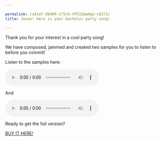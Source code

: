 ```yaml
--- 

permalink: /xA1ef-EW3KR-175rb-VP51GAwHga-c62l5/ 
title: Jonas! Here is your bachelor party song!

---
```

<p>Thank you for your interest in a cool party song!</p>

<p>We have composed, jammed and created two samples for you to listen to before you commit! </p>

<p>Listen to the samples here: </p>

<audio controls>
  <source src="https://s3.eu-west-1.amazonaws.com/bachelor-files.whatthecontract.com/EWGsE-xHYwo-lRAvg-KMbjtEzREK-Opf9s/3f409f23-a712-4060-b5e6-5aab5b579d11.mp3" type="audio/mpeg">
Your browser does not support the audio element.
</audio>

<p>And</p>

<audio controls>
  <source src="https://s3.eu-west-1.amazonaws.com/bachelor-files.whatthecontract.com/EWGsE-xHYwo-lRAvg-KMbjtEzREK-Opf9s/3f409f23-a712-4060-b5e6-5aab5b579d11.mp3" type="audio/mpeg">
Your browser does not support the audio element.
</audio>

<p>Ready to get the full version? </p>

<a target="_blank" href="https://buy.stripe.com/test_cN2eXWfc3cNK6UU5kv"> BUY IT HERE! </a> 